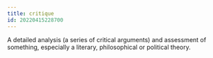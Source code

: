 ```yaml
---
title: critique
id: 20220415228700
---
```


A detailed analysis (a series of critical arguments) and assessment of something, especially a literary, philosophical or political theory.
